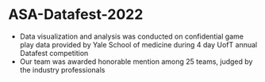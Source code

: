# ASA-Datafest-2022
- Data visualization and analysis was conducted on confidential game play data provided by Yale School of medicine during 4 day UofT annual Datafest competition
- Our team was awarded honorable mention among 25 teams, judged by the industry professionals 
